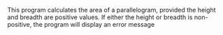 This program calculates the area of a parallelogram, provided the height and breadth are positive values. If either the height or breadth is non-positive, the program will display an error message
